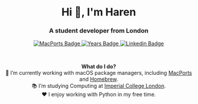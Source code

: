 <h1 align="center">Hi 👋, I'm Haren</h1>
<h3 align="center">A student developer from London</h3>

<p align="center">
  <a href="https://ports.macports.org/maintainer/github/harens/">
    <img alt="MacPorts Badge" src=https://img.shields.io/badge/-MacPorts%20Maintainer-blue?style=flat&logo=apple>
  </a>
  <a href="https://github.com/harens/">
    <img alt="Years Badge" src="https://badges.strrl.dev/years/harens?style=flat&logo=GitHub&labelColor=0F7D63&color=0F7D63">
  </a>
  <a href="https://www.linkedin.com/in/harensamarasinghe/">
    <img alt="Linkedin Badge" src="https://img.shields.io/badge/LinkedIn-blue?style=flat&logo=linkedin&labelColor=blue">
  </a>
</p>

<br>
<p align="center">
  <b>What do I do?</b><br>
  🔭 I’m currently working with macOS package managers, including <a href="https://www.macports.org">MacPorts</a> and <a href="https://brew.sh">Homebrew</a>.
  <br>
  📚 I’m studying Computing at <a href="https://www.imperial.ac.uk/">Imperial College London</a>.
  <br>
  ❤️ I enjoy working with Python in my free time.
  <br><br>
</p>
